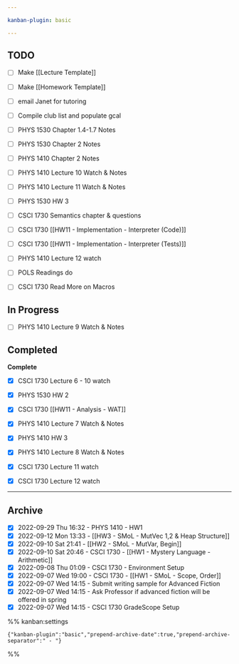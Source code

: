 ```yaml
---

kanban-plugin: basic

---
```


## TODO

- [ ] Make [[Lecture Template]]
- [ ] Make [[Homework Template]]
- [ ] email Janet for tutoring
- [ ] Compile club list and populate gcal
- [ ] PHYS 1530 Chapter 1.4-1.7 Notes
- [ ] PHYS 1530 Chapter 2 Notes
- [ ] PHYS 1410 Chapter 2 Notes
- [ ] PHYS 1410 Lecture 10 Watch & Notes
- [ ] PHYS 1410 Lecture 11 Watch & Notes
- [ ] PHYS 1530 HW 3
- [ ] CSCI 1730 Semantics chapter & questions
- [ ] CSCI 1730 [[HW11 - Implementation - Interpreter (Code)]]
- [ ] CSCI 1730 [[HW11 - Implementation - Interpreter (Tests)]]
- [ ] PHYS 1410 Lecture 12 watch
- [ ] POLS Readings do
- [ ] CSCI 1730 Read More on Macros


## In Progress

- [ ] PHYS 1410 Lecture 9 Watch & Notes


## Completed

**Complete**
- [x] CSCI 1730 Lecture 6 - 10 watch
- [x] PHYS 1530 HW 2
- [x] CSCI 1730 [[HW11 - Analysis - WAT]]
- [x] PHYS 1410 Lecture 7 Watch & Notes
- [x] PHYS 1410 HW 3
- [x] PHYS 1410 Lecture 8 Watch & Notes
- [x] CSCI 1730 Lecture 11 watch
- [x] CSCI 1730 Lecture 12 watch


***

## Archive

- [x] 2022-09-29 Thu 16:32  -  PHYS 1410 - HW1
- [x] 2022-09-12 Mon 13:33  -  [[HW3 - SMoL - MutVec 1,2 & Heap Structure]]
- [x] 2022-09-10 Sat 21:41  -  [[HW2 - SMoL - MutVar, Begin]]
- [x] 2022-09-10 Sat 20:46  -  CSCI 1730 - [[HW1 - Mystery Language - Arithmetic]]
- [x] 2022-09-08 Thu 01:09  -  CSCI 1730 - Environment Setup
- [x] 2022-09-07 Wed 19:00  -  CSCI 1730 - [[HW1 - SMoL - Scope, Order]]
- [x] 2022-09-07 Wed 14:15  -  Submit writing sample for Advanced Fiction
- [x] 2022-09-07 Wed 14:15  -  Ask Professor if advanced fiction will be offered in spring
- [x] 2022-09-07 Wed 14:15  -  CSCI 1730 GradeScope Setup

%% kanban:settings
```
{"kanban-plugin":"basic","prepend-archive-date":true,"prepend-archive-separator":" - "}
```
%%